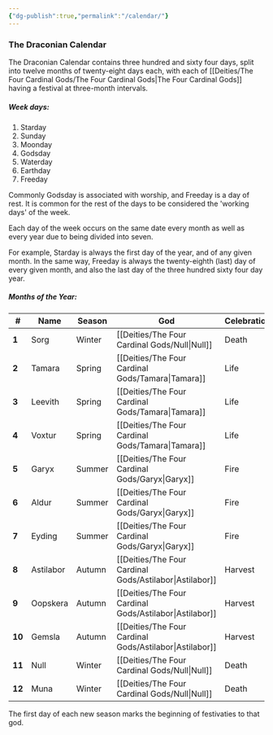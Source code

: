 ```yaml
---
{"dg-publish":true,"permalink":"/calendar/"}
---
```


### The Draconian Calendar

The Draconian Calendar contains three hundred and sixty four days, split into twelve months of twenty-eight days each, with each of [[Deities/The Four Cardinal Gods/The Four Cardinal Gods\|The Four Cardinal Gods]] having a festival at three-month intervals.

##### Week days: 
1. Starday
2. Sunday
3. Moonday
4. Godsday
5. Waterday
6. Earthday
7. Freeday

Commonly Godsday is associated with worship, and Freeday is a day of rest. It is common for the rest of the days to be considered the 'working days' of the week.

Each day of the week occurs on the same date every month as well as every year due to being divided into seven.

For example, Starday is always the first day of the year, and of any given month. In the same way, Freeday is always the twenty-eighth (last) day of every given month, and also the last day of the three hundred sixty four day year.

##### Months of the Year:

| #      | Name      | Season | God           | Celebration |
| ------ | --------- | ------ | ------------- | ----------- |
| **1**  | Sorg      | Winter | [[Deities/The Four Cardinal Gods/Null\|Null]]      | Death       |
| **2**  | Tamara    | Spring | [[Deities/The Four Cardinal Gods/Tamara\|Tamara]]    | Life        |
| **3**  | Leevith   | Spring | [[Deities/The Four Cardinal Gods/Tamara\|Tamara]]    | Life        |
| **4**  | Voxtur    | Spring | [[Deities/The Four Cardinal Gods/Tamara\|Tamara]]    | Life        |
| **5**  | Garyx     | Summer | [[Deities/The Four Cardinal Gods/Garyx\|Garyx]]     | Fire        |
| **6**  | Aldur     | Summer | [[Deities/The Four Cardinal Gods/Garyx\|Garyx]]     | Fire        |
| **7**  | Eyding    | Summer | [[Deities/The Four Cardinal Gods/Garyx\|Garyx]]     | Fire        |
| **8**  | Astilabor | Autumn | [[Deities/The Four Cardinal Gods/Astilabor\|Astilabor]] | Harvest     |
| **9**  | Oopskera  | Autumn | [[Deities/The Four Cardinal Gods/Astilabor\|Astilabor]] | Harvest     |
| **10** | Gemsla    | Autumn | [[Deities/The Four Cardinal Gods/Astilabor\|Astilabor]] | Harvest     |
| **11** | Null      | Winter | [[Deities/The Four Cardinal Gods/Null\|Null]]      | Death       |
| **12** | Muna      | Winter | [[Deities/The Four Cardinal Gods/Null\|Null]]      | Death       |
The first day of each new season marks the beginning of festivaties to that god.
